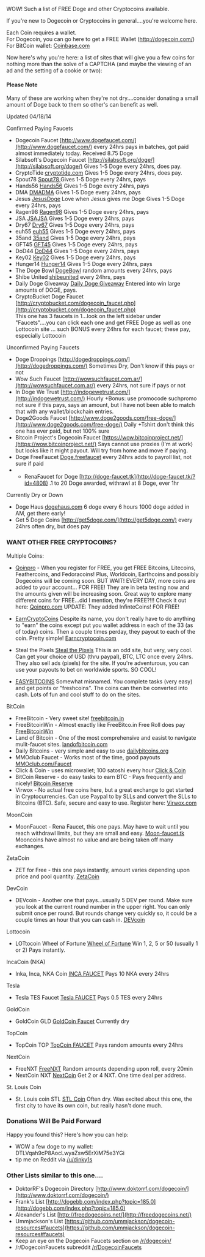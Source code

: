 WOW!  Such a list of FREE Doge and other Cryptocoins available.  

If you're new to Dogecoin or Cryptocoins in general....you're welcome here.  

Each Coin requires a wallet.<br>For Dogecoin, you can go here to get a FREE Wallet (http://dogecoin.com/)<br>
For BitCoin wallet: [Coinbase.com](http://cur.lv/7n890)


Now here's why you're here:  a list of sites that will give you a few coins for nothing more than the solve of a CAPTCHA (and maybe the viewing of an ad and the setting of a cookie or two): 

#### Please Note ####

Many of these are working when they're not dry....consider donating a small amount of Doge back to them so other's can benefit as well. 

Updated 04/18/14

Confirmed Paying Faucets
- Dogecoin Faucet    [http://www.dogefaucet.com/](http://www.dogefaucet.com/)     every 24hrs pays in batches, got paid almost immediately today. Received 8.75 Doge
- Silabsoft's Dogecoin Faucet    [http://silabsoft.org/doge/](http://silabsoft.org/doge/)  Gives 1-5 Doge every 24hrs, does pay. 
- CryptoTide    [cryptotide.com](http://www.cryptotide.com/faucet.php?coin=DOGE) Gives 1-5 Doge every 24hrs, does pay.
- Spout78    [Spout78  ](http://spout78.us/faucet.php?coin=DOGE) Gives 1-5 Doge every 24hrs, pays
- Hands56     [Hands56](http://hand56.us/faucet.php?coin=DOGE)  Gives 1-5 Doge every 24hrs, pays
- DMA    [DMADMA](http://dmadma.us/faucet.php?coin=DOGE)   Gives 1-5 Doge every 24hrs, pays
- Jesus    [JesusDoge](http://jesus1457.com/faucet.php?coin=DOGE) Love when Jesus gives me Doge   Gives 1-5 Doge every 24hrs, pays
- Ragen98     [Ragen98](http://ragen98.us/faucet.php?coin=DOGE)   Gives 1-5 Doge every 24hrs, pays
- JSA     [JSAJSA](http://jsajsa.us/faucet.php?coin=DOGE)  Gives 1-5 Doge every 24hrs, pays
- Dry67    [Dry67](http://dry67.us/faucet.php?coin=DOGE)   Gives 1-5 Doge every 24hrs, pays
- euh55   [euh55](http://euh55.us/faucet.php?coin=DOGE)     Gives 1-5 Doge every 24hrs, pays
- 35and   [35and](http://35and.us/faucet.php?coin=DOGE)    Gives 1-5 Doge every 24hrs, pays
- GFT45   [GFT45](http://gft45.us/faucet.php?coin=DOGE)    Gives 1-5 Doge every 24hrs, pays
- DoD44   [DoD44](http://dod44.us/faucet.php?coin=DOGE)    Gives 1-5 Doge every 24hrs, pays
- Key02   [Key02](http://key02.us/faucet.php?coin=DOGE)    Gives 1-5 Doge every 24hrs, pays
- Hunger14  [Hunger14](http://hunger14.us/faucet.php?coin=DOGE)     Gives 1-5 Doge every 24hrs, pays
- The Doge Bowl  [DogeBowl](http://thedogebowl.com/)  random amounts every 24hrs, pays
- Shibe United    [shibeunited](http://shibeunited.web44.net/coins) every 24hrs, pays
- Daily Doge Giveaway  [Daily Doge Giveaway](http://dailydogecoingiveaway.com/view_giveaway.php)  Entered into win large amounts of DOGE, pays.
- CryptoBucket Doge Faucet    [http://cryptobucket.com/dogecoin_faucet.php](http://cryptobucket.com/dogecoin_faucet.php)<br> This one has 3 faucets in 1...look on the left sidebar under "Faucets"....you can click each one and get FREE Doge as well as one Lottocoin site ... such BONUS      every 24hrs for each faucet; these pay, especially Lottocoin


Unconfirmed Paying Faucets
- Doge Droppings    [http://dogedroppings.com/](http://dogedroppings.com/)     Sometimes Dry, Don't know if this pays or not
- Wow Such Faucet    [http://wowsuchfaucet.com.ar/](http://wowsuchfaucet.com.ar/)     every 24hrs, not sure if pays or not
- In Doge We Trust    [http://indogewetrust.com/](http://indogewetrust.com/)     Hourly +Bonus: use promocode  suchpromo  not sure if this pays, says an amount, but I have not been able to match that with any wallet/blockchain entries.
- Doge2Goods Faucet    [http://www.doge2goods.com/free-doge/](http://www.doge2goods.com/free-doge/)     Daily +Tshirt don't think this one has ever paid, but not 100% sure
- Bitcoin Project's Dogecoin Faucet    [https://wow.bitcoinproject.net/](https://wow.bitcoinproject.net/)  Says cannot use proxies (I'm at work) but looks like it might payout.  Will try from home and move if paying. 
- Doge FreeFaucet    [Doge.freefaucet](http://doge.freefaucet.com.ar)  every 24hrs adds to payroll list, not sure if paid
- - RenaFaucet for Doge    [http://doge-faucet.tk](http://doge-faucet.tk/?id=4808) .1 to 20 Doge awarded, withrawl at 8 Doge, ever 1hr


Currently Dry or Down
- Doge Haus    [dogehaus.com](http://dogehaus.com)  6 doge every 6 hours   1000 doge added in AM, get there early!
- Get 5 Doge Coins    [http://get5doge.com/](http://get5doge.com/)     every 24hrs often dry, but does pay





### WANT OTHER FREE CRYPTOCOINS?


Multiple Coins:
- [Qoinpro](http://www.qoinpro.com/9ce06a581778a44005fab8f9ef69a6c8) - When you register for FREE, you get FREE Bitcoins, Litecoins, Feathercoins, and Fedoracoins!  Plus, Worldcoin, Earthcoins and possibly Dogecoins will be coming soon.  BUT WAIT!  EVERY DAY, more coins are added to your account... FOR FREE!  They are in beta testing now and the amounts given will be increasing soon. Great way to explore many different coins for FREE...did I mention, they're FREE?!!! Check it out here:   [Qoinpro.com](http://www.qoinpro.com/9ce06a581778a44005fab8f9ef69a6c8)
UPDATE:  They added InfinteCoins!  FOR FREE!

- [EarnCryptoCoins](http://earncryptocoins.com/index.php?ref=7629)  Despite its name, you don't really have to do anything to "earn" the coins except put you wallet address in each of the 33 (as of today) coins.  Then a couple times perday, they payout to each of the coin.  Pretty simple!    [Earncryptocoin.com](http://earncryptocoins.com/index.php?ref=7629)

- Steal the Pixels   [Steal the Pixels](http://www.stealthepixels.com/get-free-money/?ref=79695F4A)    This is an odd site, but very, very cool.  Can get your choice of USD (thru paypal), BTC, LTC once every 24hrs.  They also sell ads (pixels) for the site.  If you're adventurous, you can use your payouts to bet on worldwide sports. SO COOL!

- [EASYBITCOINS](https://easybitco.in/?ref=dinky1s)   Somewhat misnamed.   You complete tasks (very easy) and get points or "freshcoins".  The coins can then be converted into cash.  Lots of fun and cool stuff to do on the sites.


BitCoin
- FreeBitcoin - Very sweet site!      [freebitcoin.in](http://cur.lv/7n89k)
- FreeBitcoinWin - Almost exactly like FreeBitco.in  Free Roll  does pay [FreeBitcoinWin](http://freebitcoinwin.com/?r=6230)
- Land of Bitcoin - One of the most comprehensive and easist to navigate mulit-faucet sites.    [landofbitcoin.com](http://cur.lv/7n885)
- Daily Bitcoins - very simple and easy to use     [dailybitcoins.org](http://cur.lv/7n84y)
- MMOclub Faucet - Works most of the time, good payouts     [MMOclub.com/Faucet](http://cur.lv/7n8ag)
- Click & Coin - uses microwallet; 100 satoshi every hour     [Click & Coin](http://me.cur.lv/clickandcoin)
- BitCoin Reserve - do easy tasks to earn BTC - Pays frequently and nicely!     [Bitcoin Reserve](http://me.cur.lv/bitcoinreserve)
- Virwox - No actual free coins here, but a great exchange to get started in Cryptocurrencies.  Can use Paypal to by SLLs and convert the SLLs to Bitcoins (BTC). Safe, secure and easy to use.  Register here:     [Virwox.com](http://bit.cur.lv/Virwox)



MoonCoin
- MoonFaucet - Rena Faucet, this one pays.  May have to wait until you reach withdrawl limits, but they are small and easy.     [Moon-faucet.tk](http://now.cur.lv/MoonFaucet)   Mooncoins have almost no value and are being taken off many exchanges. 

ZetaCoin
- ZET for Free - this one pays instantly, amount varies depending upon price and pool quantity.      [ZetaCoin](http://cur.lv/7q3rj)

DevCoin

-  DEVcoin - Another one that pays...usually 5 DEV per round.  Make sure you look at the current round number in the upper right.  You can only submit once per round.  But rounds change very quickly so, it could be a couple times an hour that you can cash in.     [DEVcoin](http://cur.lv/7ur4v)

Lottocoin
- LOTtocoin Wheel of Fortune [Wheel of Fortune](http://lottocoin.org/faucet/)  Win 1, 2, 5 or 50 (usually 1 or 2) Pays instantly. 

IncaCoin (NKA)
- Inka, Inca, NKA Coin   [INCA FAUCET](http://www.dencoinpools.com/inca/faucet/faucet.php)  Pays 10 NKA every 24hrs

Tesla
- Tesla TES Faucet   [Tesla FAUCET](http://www.dencoinpools.com/tesla/faucet/faucet.php)  Pays 0.5 TES every 24hrs

GoldCoin
- GoldCoin GLD    [GoldCoin Faucet](http://www.dencoinpools.com/gold/faucet/faucet.php)  Currently dry

TopCoin
- TopCoin TOP  [TopCoin FAUCET](http://topcoin.pw/faucet/index.php)  Pays random amounts every 24hrs

NextCoin
- FreeNXT    [FreeNXT](http://freenxt.org?ref=412) Random amounts depending upon roll, every 20min
- NextCoin NXT    [NextCoin]( http://nxtra.org/faucet/)  Get 2 or 4 NXT.  One time deal per address. 
 
St. Louis Coin
- St. Louis coin STL   [STL Coin](http://cryptotrends.info/stlcoin/faucet)  Often dry.  Was excited about this one, the first city to have its own coin, but really hasn't done much. 



 



### Donations Will Be Paid Forward

Happy you found this? Here's how you can help:

- WOW a few doge to my wallet:  DTLVqah9cP8AocLwyaZsw5ErXiM75e3YGi
- tip me on Reddit via [/u/dinky1s](http://reddit.com/u/dinky1s) 


### Other Lists similar to this one....

- DoktorRF's Dogecoin Directory [http://www.doktorrf.com/dogecoin/](http://www.doktorrf.com/dogecoin/)
- Frank's List [http://dogebb.com/index.php?topic=185.0](http://dogebb.com/index.php?topic=185.0)
- Alexander's List [http://freedogecoins.net/](http://freedogecoins.net/)
- Ummjackson's List [https://github.com/ummjackson/dogecoin-resources#faucets](https://github.com/ummjackson/dogecoin-resources#faucets)
- Keep an eye on the Dogecoin Faucets section on [/r/dogecoin/](http://www.reddit.com/r/dogecoin/)
- /r/DogecoinFaucets subreddit [/r/DogecoinFaucets](http://www.reddit.com/r/dogecoinfaucets/)



